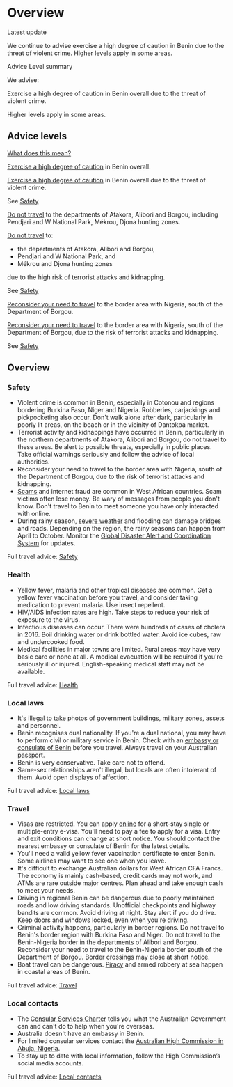 # Overview

Latest update

We continue to advise exercise a high degree of caution in Benin due to the threat of violent crime. Higher levels apply in some areas.

Advice Level summary

We advise:

Exercise a high degree of caution in Benin overall due to the threat of violent crime.

Higher levels apply in some areas.

## Advice levels

[What does this mean?](/before-you-go/travel-advice-explained/)

[Exercise a high degree of caution](https://www.smartraveller.gov.au/consular-services/travel-advice-explained#level2 ) in Benin overall.

[Exercise a high degree of caution](https://www.smartraveller.gov.au/consular-services/travel-advice-explained#level2 ) in Benin overall due to the threat of violent crime.

See [Safety](#safety)

[Do not travel](https://www.smartraveller.gov.au/consular-services/travel-advice-explained#level4 ) to the departments of Atakora, Alibori and Borgou, including Pendjari and W National Park, Mékrou, Djona hunting zones.

[Do not travel](https://www.smartraveller.gov.au/consular-services/travel-advice-explained#level4 ) to:

* the departments of Atakora, Alibori and Borgou,
* Pendjari and W National Park, and
* Mékrou and Djona hunting zones

due to the high risk of terrorist attacks and kidnapping.

See [Safety](#safety)

[Reconsider your need to travel](https://www.smartraveller.gov.au/consular-services/travel-advice-explained#level3) to the border area with Nigeria, south of the Department of Borgou.

[Reconsider your need to travel](https://www.smartraveller.gov.au/consular-services/travel-advice-explained#level3) to the border area with Nigeria, south of the Department of Borgou, due to the risk of terrorist attacks and kidnapping.

See [Safety](#safety)

## Overview

### Safety

* Violent crime is common in Benin, especially in Cotonou and regions bordering Burkina Faso, Niger and Nigeria. Robberies, carjackings and pickpocketing also occur. Don't walk alone after dark, particularly in poorly lit areas, on the beach or in the vicinity of Dantokpa market.
* Terrorist activity and kidnappings have occurred in Benin, particularly in the northern departments of Atakora, Alibori and Borgou, do not travel to these areas. Be alert to possible threats, especially in public places. Take official warnings seriously and follow the advice of local authorities.
* Reconsider your need to travel to the border area with Nigeria, south of the Department of Borgou, due to the risk of terrorist attacks and kidnapping.
* [Scams](https://www.smartraveller.gov.au/before-you-go/safety/scams) and internet fraud are common in West African countries. Scam victims often lose money. Be wary of messages from people you don't know. Don't travel to Benin to meet someone you have only interacted with online.
* During rainy season, [severe weather](https://www.smartraveller.gov.au/while-youre-away/crisis-or-emergency/severe-weather-incident) and flooding can damage bridges and roads. Depending on the region, the rainy seasons can happen from April to October. Monitor the [Global Disaster Alert and Coordination System](http://www.gdacs.org/) for updates.

Full travel advice: [Safety](#safety)

### Health

* Yellow fever, malaria and other tropical diseases are common. Get a yellow fever vaccination before you travel, and consider taking medication to prevent malaria. Use insect repellent.
* HIV/AIDS infection rates are high. Take steps to reduce your risk of exposure to the virus.
* Infectious diseases can occur. There were hundreds of cases of cholera in 2016. Boil drinking water or drink bottled water. Avoid ice cubes, raw and undercooked food.
* Medical facilities in major towns are limited. Rural areas may have very basic care or none at all. A medical evacuation will be required if you're seriously ill or injured. English-speaking medical staff may not be available.

Full travel advice: [Health](#health)

### Local laws

* It's illegal to take photos of government buildings, military zones, assets and personnel.
* Benin recognises dual nationality. If you're a dual national, you may have to perform civil or military service in Benin. Check with an [embassy or consulate of Benin](https://protocol.dfat.gov.au/Public/Missions/25) before you travel. Always travel on your Australian passport.
* Benin is very conservative. Take care not to offend.
* Same-sex relationships aren't illegal, but locals are often intolerant of them. Avoid open displays of affection.

Full travel advice: [Local laws](#local-laws)

### Travel

* Visas are restricted. You can apply [online](https://evisa.bj/#) for a short-stay single or multiple-entry e-visa. You'll need to pay a fee to apply for a visa. Entry and exit conditions can change at short notice. You should contact the nearest embassy or consulate of Benin for the latest details.
* You'll need a valid yellow fever vaccination certificate to enter Benin. Some airlines may want to see one when you leave.
* It's difficult to exchange Australian dollars for West African CFA Francs. The economy is mainly cash-based, credit cards may not work, and ATMs are rare outside major centres. Plan ahead and take enough cash to meet your needs.
* Driving in regional Benin can be dangerous due to poorly maintained roads and low driving standards. Unofficial checkpoints and highway bandits are common. Avoid driving at night. Stay alert if you do drive. Keep doors and windows locked, even when you're driving.
* Criminal activity happens, particularly in border regions. Do not travel to Benin's border region with Burkina Faso and Niger. Do not travel to the Benin-Nigeria border in the departments of Alibori and Borgou. Reconsider your need to travel to the Benin-Nigeria border south of the Department of Borgou. Border crossings may close at short notice.
* Boat travel can be dangerous. [Piracy](https://www.smartraveller.gov.au/before-you-go/safety/piracy) and armed robbery at sea happen in coastal areas of Benin.

Full travel advice: [Travel](#travel)

### Local contacts

* The [Consular Services Charter](/node/46) tells you what the Australian Government can and can't do to help when you're overseas.
* Australia doesn't have an embassy in Benin.
* For limited consular services contact the [Australian High Commission in Abuja, Nigeria](https://nigeria.highcommission.gov.au/).
* To stay up to date with local information, follow the High Commission’s social media accounts.

Full travel advice: [Local contacts](#local-contacts)